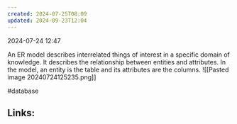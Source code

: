 ```yaml
---
created: 2024-07-25T08:09
updated: 2024-09-23T12:04
---
```

2024-07-24 12:47


An ER model describes interrelated things of interest in a specific domain of knowledge. It describes the relationship between entities and attributes. In the model, an entity is the table and its attributes are the columns. 
![[Pasted image 20240724125235.png]]

#database 

## Links:



